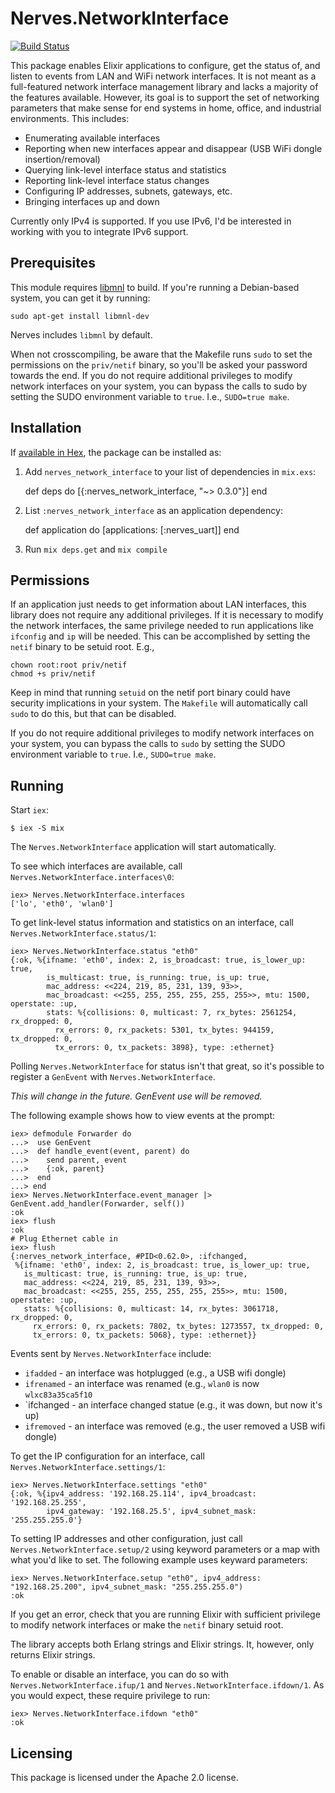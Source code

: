 # Nerves.NetworkInterface
[![Build Status](https://travis-ci.org/nerves-project/nerves_network_interface.svg?branch=master)](https://travis-ci.org/nerves-project/nerves_network_interface)

This package enables Elixir applications to configure, get the status of,
and listen to events from LAN and WiFi network interfaces. It is not meant
as a full-featured network interface management library and lacks a majority
of the features available. However, its goal is to support the set of
networking parameters that make sense for end systems in home, office, and
industrial environments. This includes:

 * Enumerating available interfaces
 * Reporting when new interfaces appear and disappear (USB WiFi dongle insertion/removal)
 * Querying link-level interface status and statistics
 * Reporting link-level interface status changes
 * Configuring IP addresses, subnets, gateways, etc.
 * Bringing interfaces up and down

Currently only IPv4 is supported. If you use IPv6, I'd be interested in
working with you to integrate IPv6 support.

## Prerequisites

This module requires [libmnl](http://netfilter.org/projects/libmnl/) to build.
If you're running a Debian-based system, you can get it by running:

    sudo apt-get install libmnl-dev

Nerves includes `libmnl` by default.

When not crosscompiling, be aware that the Makefile runs `sudo` to set the
permissions on the `priv/netif` binary, so you'll be asked your password towards
the end. If you do not require additional privileges to modify network
interfaces on your system, you can bypass the calls to sudo by setting the
SUDO environment variable to `true`. I.e., `SUDO=true make`.

## Installation

If [available in Hex](https://hex.pm/docs/publish), the package can be installed as:

  1. Add `nerves_network_interface` to your list of dependencies in `mix.exs`:

        def deps do
          [{:nerves_network_interface, "~> 0.3.0"}]
        end

  2. List `:nerves_network_interface` as an application dependency:

        def application do
          [applications: [:nerves_uart]]
        end

  3. Run `mix deps.get` and `mix compile`

## Permissions

If an application just needs to get information about LAN interfaces,
this library does not require any additional privileges. If it is necessary
to modify the network interfaces, the same privilege needed to run applications
like `ifconfig` and `ip` will be needed. This can be accomplished by setting
the `netif` binary to be setuid root. E.g.,

    chown root:root priv/netif
    chmod +s priv/netif

Keep in mind that running `setuid` on the netif port binary could have
security implications in your system. The `Makefile` will automatically call
`sudo` to do this, but that can be disabled.

If you do not require additional privileges to modify network
interfaces on your system, you can bypass the calls to `sudo` by setting the
SUDO environment variable to `true`. I.e., `SUDO=true make`.

## Running

Start `iex`:

    $ iex -S mix

The `Nerves.NetworkInterface` application will start automatically.

To see which interfaces are available, call `Nerves.NetworkInterface.interfaces\0`:

    iex> Nerves.NetworkInterface.interfaces
	['lo', 'eth0', 'wlan0']

To get link-level status information and statistics on an interface, call
`Nerves.NetworkInterface.status/1`:

    iex> Nerves.NetworkInterface.status "eth0"
    {:ok, %{ifname: 'eth0', index: 2, is_broadcast: true, is_lower_up: true,
            is_multicast: true, is_running: true, is_up: true,
            mac_address: <<224, 219, 85, 231, 139, 93>>,
            mac_broadcast: <<255, 255, 255, 255, 255, 255>>, mtu: 1500, operstate: :up,
            stats: %{collisions: 0, multicast: 7, rx_bytes: 2561254, rx_dropped: 0,
              rx_errors: 0, rx_packets: 5301, tx_bytes: 944159, tx_dropped: 0,
              tx_errors: 0, tx_packets: 3898}, type: :ethernet}

Polling `Nerves.NetworkInterface` for status isn't that great, so it's possible to
register a `GenEvent` with `Nerves.NetworkInterface`.

*This will change in the future. GenEvent use will be removed.*

The following example shows how to view events at the prompt:

    iex> defmodule Forwarder do
    ...>  use GenEvent
    ...>  def handle_event(event, parent) do
    ...>    send parent, event
    ...>    {:ok, parent}
    ...>  end
    ...> end
    iex> Nerves.NetworkInterface.event_manager |> GenEvent.add_handler(Forwarder, self())
    :ok
    iex> flush
    :ok
    # Plug Ethernet cable in
    iex> flush
    {:nerves_network_interface, #PID<0.62.0>, :ifchanged,
     %{ifname: 'eth0', index: 2, is_broadcast: true, is_lower_up: true,
       is_multicast: true, is_running: true, is_up: true,
       mac_address: <<224, 219, 85, 231, 139, 93>>,
       mac_broadcast: <<255, 255, 255, 255, 255, 255>>, mtu: 1500, operstate: :up,
       stats: %{collisions: 0, multicast: 14, rx_bytes: 3061718, rx_dropped: 0,
         rx_errors: 0, rx_packets: 7802, tx_bytes: 1273557, tx_dropped: 0,
         tx_errors: 0, tx_packets: 5068}, type: :ethernet}}

Events sent by `Nerves.NetworkInterface` include:
  * `ifadded` - an interface was hotplugged (e.g., a USB wifi dongle)
  * `ifrenamed` - an interface was renamed (e.g., `wlan0` is now
    `wlxc83a35ca5f10`
  * `ifchanged - an interface changed statue (e.g., it was down, but now it's
    up)
  * `ifremoved` - an interface was removed (e.g., the user removed a USB wifi
    dongle)

To get the IP configuration for an interface, call `Nerves.NetworkInterface.settings/1`:

    iex> Nerves.NetworkInterface.settings "eth0"
    {:ok, %{ipv4_address: '192.168.25.114', ipv4_broadcast: '192.168.25.255',
            ipv4_gateway: '192.168.25.5', ipv4_subnet_mask: '255.255.255.0'}

To setting IP addresses and other configuration, just call
`Nerves.NetworkInterface.setup/2` using keyword parameters or a map with what you'd like
to set. The following example uses keyward parameters:

    iex> Nerves.NetworkInterface.setup "eth0", ipv4_address: "192.168.25.200", ipv4_subnet_mask: "255.255.255.0")
    :ok

If you get an error, check that you are running Elixir with sufficient privilege
to modify network interfaces or make the `netif` binary setuid root.

The library accepts both Erlang strings and Elixir strings. It,
however, only returns Elixir strings.

To enable or disable an interface, you can do so with `Nerves.NetworkInterface.ifup/1` and
`Nerves.NetworkInterface.ifdown/1`. As you would expect, these require privilege to run:

    iex> Nerves.NetworkInterface.ifdown "eth0"
    :ok

## Licensing

This package is licensed under the Apache 2.0 license.
